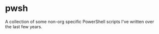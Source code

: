 # pwsh
A collection of some non-org specific PowerShell scripts I've written over the last few years.
